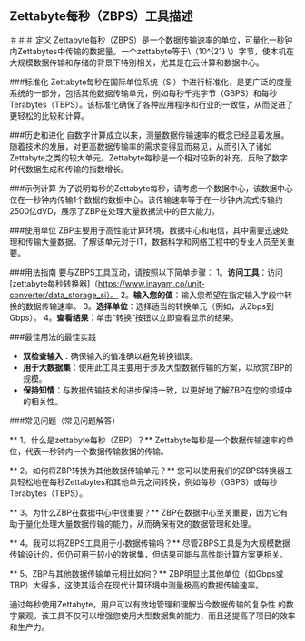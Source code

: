 ## Zettabyte每秒（ZBPS）工具描述

＃＃＃ 定义
Zettabyte每秒（ZBPS）是一个数据传输速率的单位，可量化一秒钟内Zettabytes中传输的数据量。一个zettabyte等于\（10^{21} \）字节，使本机在大规模数据传输和存储的背景下特别相关，尤其是在云计算和数据中心。

###标准化
Zettabyte每秒在国际单位系统（SI）中进行标准化，是更广泛的度量系统的一部分，包括其他数据传输单元，例如每秒千兆字节（GBPS）和每秒Terabytes（TBPS）。该标准化确保了各种应用程序和行业的一致性，从而促进了更轻松的比较和计算。

###历史和进化
自数字计算成立以来，测量数据传输速率的概念已经显着发展。随着技术的发展，对更高数据传输率的需求变得显而易见，从而引入了诸如Zettabyte之类的较大单元。Zettabyte每秒是一个相对较新的补充，反映了数字时代数据生成和传输的指数增长。

###示例计算
为了说明每秒的Zettabyte每秒，请考虑一个数据中心，该数据中心仅在一秒钟内传输1个数据的数据中心。该传输速率等于在一秒钟内流式传输约2500亿dVD，展示了ZBP在处理大量数据流中的巨大能力。

###使用单位
ZBP主要用于高性能计算环境，数据中心和电信，其中需要迅速处理和传输大量数据。了解该单元对于IT，数据科学和网络工程中的专业人员至关重要。

###用法指南
要与ZBPS工具互动，请按照以下简单步骤：
1。**访问工具**：访问[zettabyte每秒转换器]（https://www.inayam.co/unit-converter/data_storage_si）。
2。**输入您的值**：输入您希望在指定输入字段中转换的数据传输速率。
3。**选择单位**：选择适当的转换单元（例如，从Zbps到Gbps）。
4。**查看结果**：单击“转换”按钮以立即查看显示的结果。

###最佳用法的最佳实践
-  **双检查输入**：确保输入的值准确以避免转换错误。
-  **用于大数据集**：使用此工具主要用于涉及大型数据传输的方案，以欣赏ZBP的规模。
-  **保持知情**：与数据传输技术的进步保持一致，以更好地了解ZBP在您的领域中的相关性。

###常见问题（常见问题解答）

** 1。什么是zettabyte每秒（ZBP）？**
Zettabyte每秒是一个数据传输速率的单位，代表一秒钟内一个数据传输数据的传输。

** 2。如何将ZBP转换为其他数据传输单元？**
您可以使用我们的ZBPS转换器工具轻松地在每秒Zettabytes和其他单元之间转换，例如每秒（GBPS）或每秒Terabytes（TBPS）。

** 3。为什么ZBP在数据中心中很重要？**
ZBP在数据中心至关重要，因为它有助于量化处理大量数据传输的能力，从而确保有效的数据管理和处理。

** 4。我可以将ZBPS工具用于小数据传输吗？**
尽管ZBPS工具是为大规模数据传输设计的，但仍可用于较小的数据集，但结果可能与高性能计算方案更相关。

** 5。ZBP与其他数据传输单元相比如何？**
ZBP明显比其他单位（如Gbps或TBP）大得多，这使其适合在现代计算环境中测量极高的数据传输速率。

通过每秒使用Zettabyte，用户可以有效地管理和理解当今数据传输的复杂性 的数字景观。该工具不仅可以增强您使用大型数据集的能力，而且还提高了项目的效率和生产力。